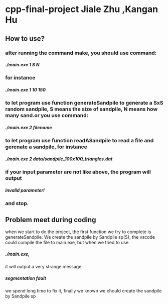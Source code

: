 # cpp-final-project Jiale Zhu ,Kangan Hu
## How to use?
### after running the command make, you should use command:
##### ./main.exe 1 S N 
### for instance
##### ./main.exe 1 10 150 
### to let program use function generateSandpile to generate a SxS random sandpile, S means the size of sandpile, N means how many sand.or you use command:
##### ./main.exe 2 filename
### to let program use function readASandpile to read a file and gerenate a sandpile, for instance 
##### ./main.exe 2 data/sandpile_100x100_triangles.dat
### if your input parameter are not like above, the program will output
##### invalid parameter!
### and stop.

## Problem meet during coding
when we start to do the project, the first function we try to complete is generateSandpile. We create the sandpile by Sandpile sp(S); the vscode could compile the file to main.exe, but when we tried to use 
##### ./main.exe, 
it will output a very strange message
##### segmentation fault
we spend long time to fix it, finally we known we chould create the sandpile by Sandpile sp
